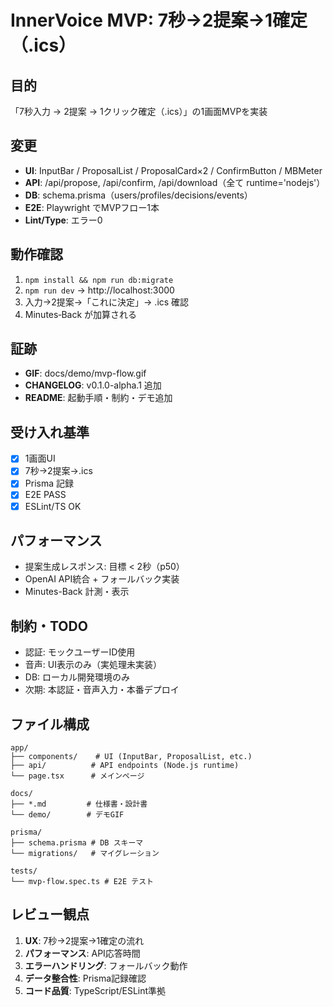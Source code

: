 # InnerVoice MVP: 7秒→2提案→1確定（.ics）

## 目的
「7秒入力 → 2提案 → 1クリック確定（.ics）」の1画面MVPを実装

## 変更
- **UI**: InputBar / ProposalList / ProposalCard×2 / ConfirmButton / MBMeter
- **API**: /api/propose, /api/confirm, /api/download（全て runtime='nodejs'）
- **DB**: schema.prisma（users/profiles/decisions/events）
- **E2E**: Playwright でMVPフロー1本
- **Lint/Type**: エラー0

## 動作確認
1) `npm install && npm run db:migrate`
2) `npm run dev` → http://localhost:3000
3) 入力→2提案→「これに決定」→ .ics 確認
4) Minutes‑Back が加算される

## 証跡
- **GIF**: docs/demo/mvp-flow.gif
- **CHANGELOG**: v0.1.0-alpha.1 追加
- **README**: 起動手順・制約・デモ追加

## 受け入れ基準
- [x] 1画面UI
- [x] 7秒→2提案→.ics
- [x] Prisma 記録
- [x] E2E PASS
- [x] ESLint/TS OK

## パフォーマンス
- 提案生成レスポンス: 目標 < 2秒（p50）
- OpenAI API統合 + フォールバック実装
- Minutes-Back 計測・表示

## 制約・TODO
- 認証: モックユーザーID使用
- 音声: UI表示のみ（実処理未実装）
- DB: ローカル開発環境のみ
- 次期: 本認証・音声入力・本番デプロイ

## ファイル構成
```
app/
├── components/    # UI (InputBar, ProposalList, etc.)
├── api/          # API endpoints (Node.js runtime)
└── page.tsx      # メインページ

docs/
├── *.md         # 仕様書・設計書
└── demo/        # デモGIF

prisma/
├── schema.prisma # DB スキーマ
└── migrations/   # マイグレーション

tests/
└── mvp-flow.spec.ts # E2E テスト
```

## レビュー観点
1. **UX**: 7秒→2提案→1確定の流れ
2. **パフォーマンス**: API応答時間
3. **エラーハンドリング**: フォールバック動作
4. **データ整合性**: Prisma記録確認
5. **コード品質**: TypeScript/ESLint準拠
